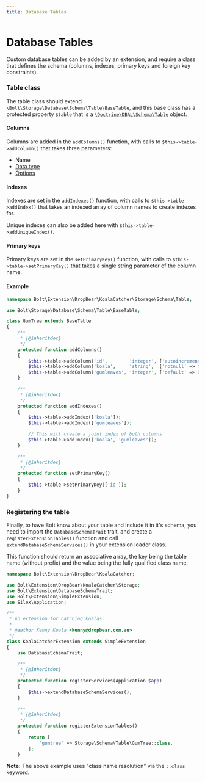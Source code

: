 ```yaml
---
title: Database Tables
---
```

Database Tables
===============

Custom database tables can be added by an extension, and require a class that
defines the schema (columns, indexes, primary keys and foreign key constraints).


### Table class

The table class should extend `\Bolt\Storage\Database\Schema\Table\BaseTable`,
and this base class has a protected property `$table` that is a
[`\Doctrine\DBAL\Schema\Table`](http://www.doctrine-project.org/api/dbal/2.5/class-Doctrine.DBAL.Schema.Table.html) object.


#### Columns

Columns are added in the `addColumns()` function, with calls to
`$this->table->addColumn()` that takes three parameters:

  * Name
  * [Data type](http://docs.doctrine-project.org/projects/doctrine-dbal/en/latest/reference/types.html)
  * [Options](http://docs.doctrine-project.org/projects/doctrine-dbal/en/latest/reference/schema-representation.html#column)


#### Indexes

Indexes are set in the `addIndexes()` function, with calls to
`$this->table->addIndex()` that takes an indexed array of column names to create
indexes for.

Unique indexes can also be added here with `$this->table->addUniqueIndex()`.


#### Primary keys

Primary keys are set in the `setPrimaryKey()` function, with calls to
`$this->table->setPrimaryKey()` that takes a single string parameter of the
column name.


#### Example

```php
namespace Bolt\Extension\DropBear\KoalaCatcher\Storage\Schema\Table;

use Bolt\Storage\Database\Schema\Table\BaseTable;

class GumTree extends BaseTable
{
    /**
     * {@inheritdoc}
     */
    protected function addColumns()
    {
        $this->table->addColumn('id',        'integer', ['autoincrement' => true]);
        $this->table->addColumn('koala',     'string',  ['notnull' => false]);
        $this->table->addColumn('gumleaves', 'integer', ['default' => 0]);
    }

    /**
     * {@inheritdoc}
     */
    protected function addIndexes()
    {
        $this->table->addIndex(['koala']);
        $this->table->addIndex(['gumleaves']);

        // This will create a joint index of both columns
        $this->table->addIndex(['koala', 'gumleaves']);
    }

    /**
     * {@inheritdoc}
     */
    protected function setPrimaryKey()
    {
        $this->table->setPrimaryKey(['id']);
    }
}
```

### Registering the table

Finally, to have Bolt know about your table and include it in it's schema, you
need to import the `DatabaseSchemaTrait` trait, and create a `registerExtensionTables()`
function and call `extendDatabaseSchemaServices()` in your extension loader class.

This function should return an associative array, the key being the table name
(without prefix) and the value being the fully qualified class name.

```php
namespace Bolt\Extension\DropBear\KoalaCatcher;

use Bolt\Extension\DropBear\KoalaCatcher\Storage;
use Bolt\Extension\DatabaseSchemaTrait;
use Bolt\Extension\SimpleExtension;
use Silex\Application;

/**
 * An extension for catching koalas.
 *
 * @author Kenny Koala <kenny@dropbear.com.au>
 */
class KoalaCatcherExtension extends SimpleExtension
{
    use DatabaseSchemaTrait;

    /**
     * {@inheritdoc}
     */
    protected function registerServices(Application $app)
    {
        $this->extendDatabaseSchemaServices();
    }

    /**
     * {@inheritdoc}
     */
    protected function registerExtensionTables()
    {
        return [
            'gumtree' => Storage\Schema\Table\GumTree::class,
        ];
    }
```

**Note:** The above example uses "class name resolution" via the `::class` keyword.
